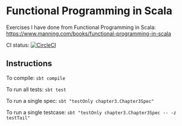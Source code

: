 # Functional Programming in Scala

Exercises I have done from Functional Programming in Scala: https://www.manning.com/books/functional-programming-in-scala


CI status: [![CircleCI](https://circleci.com/gh/williamhaw/fp-in-scala.svg?style=svg)](https://circleci.com/gh/williamhaw/fp-in-scala)

## Instructions

To compile: `sbt compile`

To run all tests: `sbt test`

To run a single spec: `sbt "testOnly chapter3.Chapter3Spec"`

To run a single testcase: `sbt "testOnly chapter3.Chapter3Spec -- -z testTail"` 
